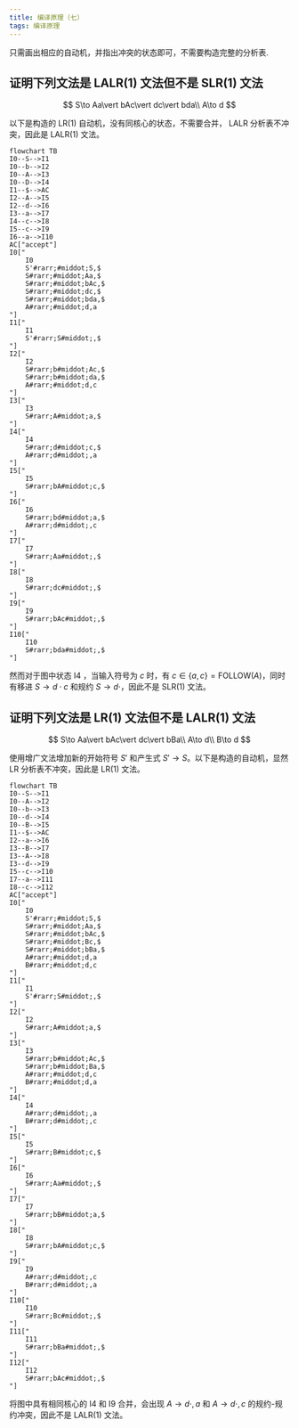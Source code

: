 ```yaml
---
title: 编译原理（七）
tags: 编译原理
---
```


只需画出相应的自动机，并指出冲突的状态即可，不需要构造完整的分析表.

## 证明下列文法是 LALR(1) 文法但不是 SLR(1) 文法

$$
S\to Aa\vert bAc\vert dc\vert bda\\
A\to d
$$

以下是构造的 LR(1) 自动机，没有同核心的状态，不需要合并， LALR 分析表不冲突，因此是 LALR(1) 文法。

```mermaid
flowchart TB
I0--S-->I1
I0--b-->I2
I0--A-->I3
I0--D-->I4
I1--$-->AC
I2--A-->I5
I2--d-->I6
I3--a-->I7
I4--c-->I8
I5--c-->I9
I6--a-->I10
AC["accept"]
I0["
    I0
    S'#rarr;#middot;S,$
    S#rarr;#middot;Aa,$
    S#rarr;#middot;bAc,$
    S#rarr;#middot;dc,$
    S#rarr;#middot;bda,$
    A#rarr;#middot;d,a
"]
I1["
    I1
    S'#rarr;S#middot;,$
"]
I2["
    I2
    S#rarr;b#middot;Ac,$
    S#rarr;b#middot;da,$
    A#rarr;#middot;d,c
"]
I3["
    I3
    S#rarr;A#middot;a,$
"]
I4["
    I4
    S#rarr;d#middot;c,$
    A#rarr;d#middot;,a
"]
I5["
    I5
    S#rarr;bA#middot;c,$
"]
I6["
    I6
    S#rarr;bd#middot;a,$
    A#rarr;d#middot;,c
"]
I7["
    I7
    S#rarr;Aa#middot;,$
"]
I8["
    I8
    S#rarr;dc#middot;,$
"]
I9["
    I9
    S#rarr;bAc#middot;,$
"]
I10["
    I10
    S#rarr;bda#middot;,$
"]
```

然而对于图中状态 I4 ，当输入符号为 $c$ 时，有 $c\in\lbrace a,c\rbrace =\text{FOLLOW}(A)$，同时有移进 $S\to d\cdot c$ 和规约 $S\to d\cdot$，因此不是 SLR(1) 文法。

## 证明下列文法是 LR(1) 文法但不是 LALR(1) 文法

$$
S\to Aa\vert bAc\vert dc\vert bBa\\
A\to d\\
B\to d
$$

使用增广文法增加新的开始符号 $S'$ 和产生式 $S'\to S$。以下是构造的自动机，显然 LR 分析表不冲突，因此是 LR(1) 文法。

```mermaid
flowchart TB
I0--S-->I1
I0--A-->I2
I0--b-->I3
I0--d-->I4
I0--B-->I5
I1--$-->AC
I2--a-->I6
I3--B-->I7
I3--A-->I8
I3--d-->I9
I5--c-->I10
I7--a-->I11
I8--c-->I12
AC["accept"]
I0["
    I0
    S'#rarr;#middot;S,$
    S#rarr;#middot;Aa,$
    S#rarr;#middot;bAc,$
    S#rarr;#middot;Bc,$
    S#rarr;#middot;bBa,$
    A#rarr;#middot;d,a
    B#rarr;#middot;d,c
"]
I1["
    I1
    S'#rarr;S#middot;,$
"]
I2["
    I2
    S#rarr;A#middot;a,$
"]
I3["
    I3
    S#rarr;b#middot;Ac,$
    S#rarr;b#middot;Ba,$
    A#rarr;#middot;d,c
    B#rarr;#middot;d,a
"]
I4["
    I4
    A#rarr;d#middot;,a
    B#rarr;d#middot;,c
"]
I5["
    I5
    S#rarr;B#middot;c,$
"]
I6["
    I6
    S#rarr;Aa#middot;,$
"]
I7["
    I7
    S#rarr;bB#middot;a,$
"]
I8["
    I8
    S#rarr;bA#middot;c,$
"]
I9["
    I9
    A#rarr;d#middot;,c
    B#rarr;d#middot;,a
"]
I10["
    I10
    S#rarr;Bc#middot;,$
"]
I11["
    I11
    S#rarr;bBa#middot;,$
"]
I12["
    I12
    S#rarr;bAc#middot;,$
"]
```

将图中具有相同核心的 I4 和 I9 合并，会出现 $A\to d\cdot,a$ 和 $A\to d\cdot,c$ 的规约-规约冲突，因此不是 LALR(1) 文法。

